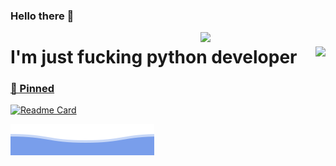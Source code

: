 ### Hello there 👋
<img align='right' src='https://user-images.githubusercontent.com/5713670/87202985-820dcb80-c2b6-11ea-9f56-7ec461c497c3.gif' width='200'>


# I'm just fucking python developer <a href="https://t.me/ShadowRazea"> <img align="right" src="https://img.shields.io/badge/telegram-2CA5E0?style=for-the-badge&logo=telegram&logoColor=white">


### 📌 Pinned
[![Readme Card](https://github-readme-stats.vercel.app/api/pin/?username=shadowrezi&repo=just-userbot&theme=dracula&bg_color=00000000&)](https://github.com/shadowrezi/just-userbot)

<img src="./footer.svg"></img>
